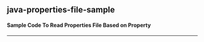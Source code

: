 ## java-properties-file-sample

#### Sample Code To Read Properties File Based on Property
---------------------------------------------------------
